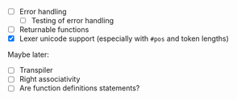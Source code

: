 - [ ] Error handling
  - [ ] Testing of error handling
- [ ] Returnable functions
- [x] Lexer unicode support (especially with `#pos` and token lengths)

Maybe later:

- [ ] Transpiler
- [ ] Right associativity
- [ ] Are function definitions statements?
